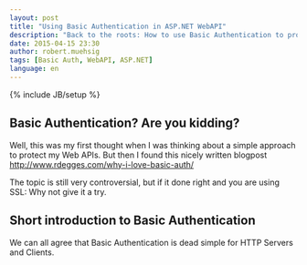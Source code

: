 ```yaml
---
layout: post
title: "Using Basic Authentication in ASP.NET WebAPI"
description: "Back to the roots: How to use Basic Authentication to protect your ASP.NET WebAPI"
date: 2015-04-15 23:30
author: robert.muehsig
tags: [Basic Auth, WebAPI, ASP.NET]
language: en
---
```

{% include JB/setup %}


## Basic Authentication? Are you kidding?

Well, this was my first thought when I was thinking about a simple approach to protect my Web APIs. But then I found this nicely written blogpost http://www.rdegges.com/why-i-love-basic-auth/ 

The topic is still very controversial, but if it done right and you are using SSL: Why not give it a try.

## Short introduction to Basic Authentication

We can all agree that Basic Authentication is dead simple for HTTP Servers and Clients. 